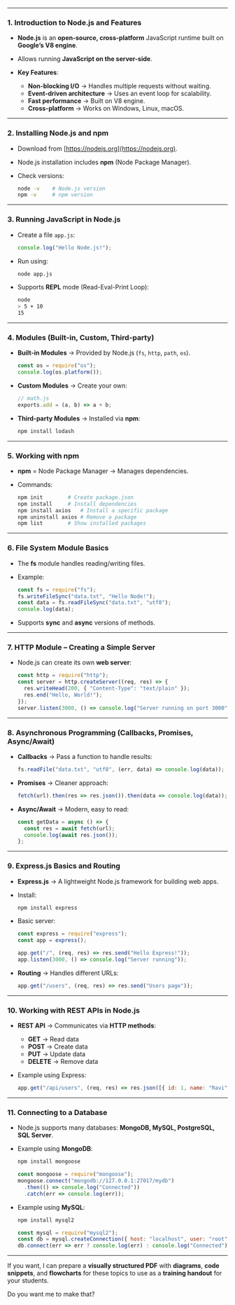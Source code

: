 
---

### **1. Introduction to Node.js and Features**

* **Node.js** is an **open-source, cross-platform** JavaScript runtime built on **Google’s V8 engine**.
* Allows running **JavaScript on the server-side**.
* **Key Features**:

  * **Non-blocking I/O** → Handles multiple requests without waiting.
  * **Event-driven architecture** → Uses an event loop for scalability.
  * **Fast performance** → Built on V8 engine.
  * **Cross-platform** → Works on Windows, Linux, macOS.

---

### **2. Installing Node.js and npm**

* Download from [https://nodejs.org](https://nodejs.org).
* Node.js installation includes **npm** (Node Package Manager).
* Check versions:

  ```bash
  node -v    # Node.js version
  npm -v     # npm version
  ```

---

### **3. Running JavaScript in Node.js**

* Create a file `app.js`:

  ```js
  console.log("Hello Node.js!");
  ```
* Run using:

  ```bash
  node app.js
  ```
* Supports **REPL** mode (Read-Eval-Print Loop):

  ```bash
  node
  > 5 + 10
  15
  ```

---

### **4. Modules (Built-in, Custom, Third-party)**

* **Built-in Modules** → Provided by Node.js (`fs`, `http`, `path`, `os`).

  ```js
  const os = require("os");
  console.log(os.platform());
  ```
* **Custom Modules** → Create your own:

  ```js
  // math.js
  exports.add = (a, b) => a + b;
  ```
* **Third-party Modules** → Installed via **npm**:

  ```bash
  npm install lodash
  ```

---

### **5. Working with npm**

* **npm** = Node Package Manager → Manages dependencies.
* Commands:

  ```bash
  npm init        # Create package.json
  npm install     # Install dependencies
  npm install axios   # Install a specific package
  npm uninstall axios # Remove a package
  npm list        # Show installed packages
  ```

---

### **6. File System Module Basics**

* The **fs** module handles reading/writing files.
* Example:

  ```js
  const fs = require("fs");
  fs.writeFileSync("data.txt", "Hello Node!");
  const data = fs.readFileSync("data.txt", "utf8");
  console.log(data);
  ```
* Supports **sync** and **async** versions of methods.

---

### **7. HTTP Module – Creating a Simple Server**

* Node.js can create its own **web server**:

  ```js
  const http = require("http");
  const server = http.createServer((req, res) => {
    res.writeHead(200, { "Content-Type": "text/plain" });
    res.end("Hello, World!");
  });
  server.listen(3000, () => console.log("Server running on port 3000"));
  ```

---

### **8. Asynchronous Programming (Callbacks, Promises, Async/Await)**

* **Callbacks** → Pass a function to handle results:

  ```js
  fs.readFile("data.txt", "utf8", (err, data) => console.log(data));
  ```
* **Promises** → Cleaner approach:

  ```js
  fetch(url).then(res => res.json()).then(data => console.log(data));
  ```
* **Async/Await** → Modern, easy to read:

  ```js
  const getData = async () => {
    const res = await fetch(url);
    console.log(await res.json());
  };
  ```

---

### **9. Express.js Basics and Routing**

* **Express.js** → A lightweight Node.js framework for building web apps.
* Install:

  ```bash
  npm install express
  ```
* Basic server:

  ```js
  const express = require("express");
  const app = express();

  app.get("/", (req, res) => res.send("Hello Express!"));
  app.listen(3000, () => console.log("Server running"));
  ```
* **Routing** → Handles different URLs:

  ```js
  app.get("/users", (req, res) => res.send("Users page"));
  ```

---

### **10. Working with REST APIs in Node.js**

* **REST API** → Communicates via **HTTP methods**:

  * **GET** → Read data
  * **POST** → Create data
  * **PUT** → Update data
  * **DELETE** → Remove data
* Example using Express:

  ```js
  app.get("/api/users", (req, res) => res.json([{ id: 1, name: "Ravi" }]));
  ```

---

### **11. Connecting to a Database**

* Node.js supports many databases: **MongoDB, MySQL, PostgreSQL, SQL Server**.
* Example using **MongoDB**:

  ```bash
  npm install mongoose
  ```

  ```js
  const mongoose = require("mongoose");
  mongoose.connect("mongodb://127.0.0.1:27017/mydb")
    .then(() => console.log("Connected"))
    .catch(err => console.log(err));
  ```
* Example using **MySQL**:

  ```bash
  npm install mysql2
  ```

  ```js
  const mysql = require("mysql2");
  const db = mysql.createConnection({ host: "localhost", user: "root", password: "", database: "test" });
  db.connect(err => err ? console.log(err) : console.log("Connected"));
  ```

---

If you want, I can prepare a **visually structured PDF** with **diagrams**, **code snippets**, and **flowcharts** for these topics to use as a **training handout** for your students.

Do you want me to make that?
